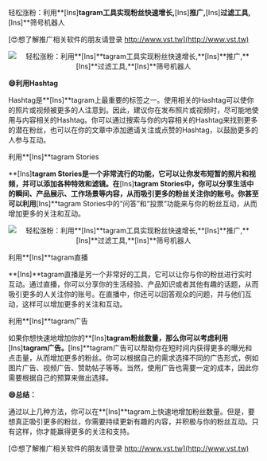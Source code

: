 轻松涨粉：利用**[Ins]**tagram工具实现粉丝快速增长,**[Ins]**推广,**[Ins]**过滤工具,**[Ins]**筛号机器人

[😍想了解推广相关软件的朋友请登录 http://www.vst.tw](http://www.vst.tw)

 <center><img src="https://vst.tw/MP4/tuiguang/png/2.png" alt="轻松涨粉：利用**[Ins]**tagram工具实现粉丝快速增长,**[Ins]**推广,**[Ins]**过滤工具,**[Ins]**筛号机器人"></center>

**😄利用Hashtag**

Hashtag是**[Ins]**tagram上最重要的标签之一。使用相关的Hashtag可以使你的照片或视频被更多的人注意到。因此，建议你在发布照片或视频时，尽可能地使用与内容相关的Hashtag。你可以通过搜索与你的内容相关的Hashtag来找到更多的潜在粉丝，也可以在你的文章中添加邀请关注或点赞的Hashtag，以鼓励更多的人参与互动。

利用**[Ins]**tagram Stories

**[Ins]**tagram Stories是一个非常流行的功能，它可以让你发布短暂的照片和视频，并可以添加各种特效和滤镜。在**[Ins]**tagram Stories中，你可以分享生活中的瞬间、产品展示、工作场景等内容，从而吸引更多的粉丝关注你的账号。你甚至可以利用**[Ins]**tagram Stories中的“问答”和“投票”功能来与你的粉丝互动，从而增加更多的关注和互动。

 <center><img src="https://vst.tw/MP4/tuiguang/png/6.png" alt="轻松涨粉：利用**[Ins]**tagram工具实现粉丝快速增长,**[Ins]**推广,**[Ins]**过滤工具,**[Ins]**筛号机器人"></center>

利用**[Ins]**tagram直播

**[Ins]**tagram直播是另一个非常好的工具，它可以让你与你的粉丝进行实时互动。通过直播，你可以分享你的生活经验、产品知识或者其他有趣的话题，从而吸引更多的人关注你的账号。在直播中，你还可以回答观众的问题，并与他们互动，这样可以增加更多的关注和互动。

利用**[Ins]**tagram广告

如果你想快速地增加你的**[Ins]**tagram粉丝数量，那么你可以考虑利用**[Ins]**tagram广告。**[Ins]**tagram广告可以帮助你在短时间内获得更多的曝光和点击量，从而增加更多的粉丝。你可以根据自己的需求选择不同的广告形式，例如图片广告、视频广告、赞助帖子等等。当然，使用广告也需要一定的成本，因此你需要根据自己的预算来做出选择。

**😄总结：**

通过以上几种方法，你可以在**[Ins]**tagram上快速地增加粉丝数量。但是，要想真正吸引更多的粉丝，你需要持续更新有趣的内容，并积极与你的粉丝互动。只有这样，你才能赢得更多的关注和支持。

[😍想了解推广相关软件的朋友请登录 http://www.vst.tw](http://www.vst.tw)



